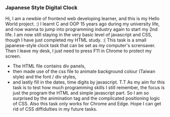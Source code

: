 ### Japanese Style Digital Clock
Hi, I am a newbie of frontend web developing learner, and this is my Hello World project.
:)
I learnt C and OOP 15 years ago during my university life, and now wanna to jump into programming industry again to start my 2nd life.
I am now still staying in the very basic level of javascript and CSS, though I have just completed my HTML study.
:(
This task is a small japanese-style clock task that can be set as my computer's scrensaver.
Then I leave my desk, I just need to press F11 in Chrome to protect my screen.
* The HTML file contains div panels,
* then made use of the css file to animate background colour (Taiwan style) and the font / div styles,
* and lastly fill in the dates, time digits by javascript.
T.T
As my aim for this task is to test how much programming skills I still remember, the focus is just the program the HTML and simple javascript part.
So I am so surprised by the animination tag and the complicated positioning logic of CSS.
Also this task only works for Chrome and Edge.
Hope I can get rid of CSS diffidulties in my future tasks.
